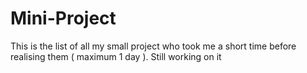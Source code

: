# Mini-Project

This is the list of all my small project who took me a short time before realising them ( maximum 1 day ).
Still working on it
